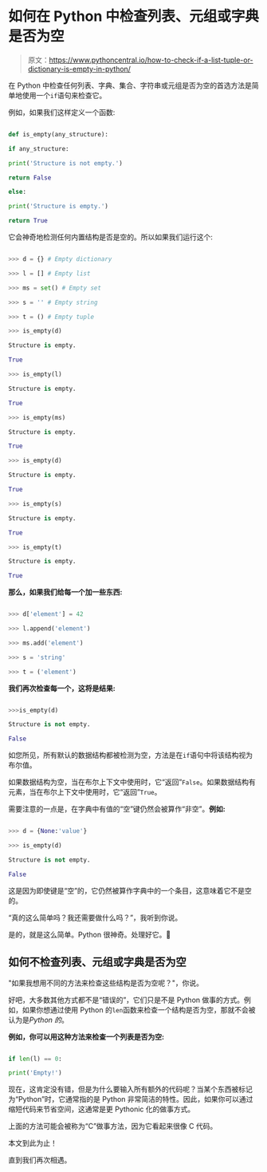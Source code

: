 # 如何在 Python 中检查列表、元组或字典是否为空

> 原文：<https://www.pythoncentral.io/how-to-check-if-a-list-tuple-or-dictionary-is-empty-in-python/>

在 Python 中检查任何列表、字典、集合、字符串或元组是否为空的首选方法是简单地使用一个`if`语句来检查它。

例如，如果我们这样定义一个函数:

```py

def is_empty(any_structure):

if any_structure:

print('Structure is not empty.')

return False

else:

print('Structure is empty.')

return True

```

它会神奇地检测任何内置结构是否是空的。所以如果我们运行这个:

```py

>>> d = {} # Empty dictionary

>>> l = [] # Empty list

>>> ms = set() # Empty set

>>> s = '' # Empty string

>>> t = () # Empty tuple

>>> is_empty(d)

Structure is empty.

True

>>> is_empty(l)

Structure is empty.

True

>>> is_empty(ms)

Structure is empty.

True

>>> is_empty(d)

Structure is empty.

True

>>> is_empty(s)

Structure is empty.

True

>>> is_empty(t)

Structure is empty.

True

```

**那么，如果我们给每一个加一些东西:**

```py

>>> d['element'] = 42

>>> l.append('element')

>>> ms.add('element')

>>> s = 'string'

>>> t = ('element')

```

**我们再次检查每一个，这将是结果:**

```py

>>>is_empty(d)

Structure is not empty.

False

```

如您所见，所有默认的数据结构都被检测为空，方法是在`if`语句中将该结构视为布尔值。

如果数据结构为空，当在布尔上下文中使用时，它“返回”`False`。如果数据结构有元素，当在布尔上下文中使用时，它“返回”`True`。

需要注意的一点是，在字典中有值的“空”键仍然会被算作“非空”。**例如:**

```py

>>> d = {None:'value'}

>>> is_empty(d)

Structure is not empty.

False

```

这是因为即使键是“空”的，它仍然被算作字典中的一个条目，这意味着它不是空的。

“真的这么简单吗？我还需要做什么吗？”，我听到你说。

是的，就是这么简单。Python 很神奇。处理好它。🙂

## **如何不检查列表、元组或字典是否为空**

"如果我想用不同的方法来检查这些结构是否为空呢？"，你说。

好吧，大多数其他方式都不是“错误的”，它们只是不是 Python 做事的方式。例如，如果你想通过使用 Python 的`len`函数来检查一个结构是否为空，那就不会被认为是*Python 的*。

**例如，你可以用这种方法来检查一个列表是否为空:**

```py

if len(l) == 0:

print('Empty!')

```

现在，这肯定没有错，但是为什么要输入所有额外的代码呢？当某个东西被标记为“Python”时，它通常指的是 Python 非常简洁的特性。因此，如果你可以通过缩短代码来节省空间，这通常是更 Pythonic 化的做事方式。

上面的方法可能会被称为“C”做事方法，因为它看起来很像 C 代码。

本文到此为止！

直到我们再次相遇。
